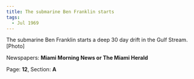 ```yaml
---  
title: The submarine Ben Franklin starts  
tags:  
  - Jul 1969  
---  
```

  
The submarine Ben Franklin starts a deep 30 day drift in the Gulf Stream. [Photo]  
  
Newspapers: **Miami Morning News or The Miami Herald**  
  
Page: **12**, Section: **A** 
